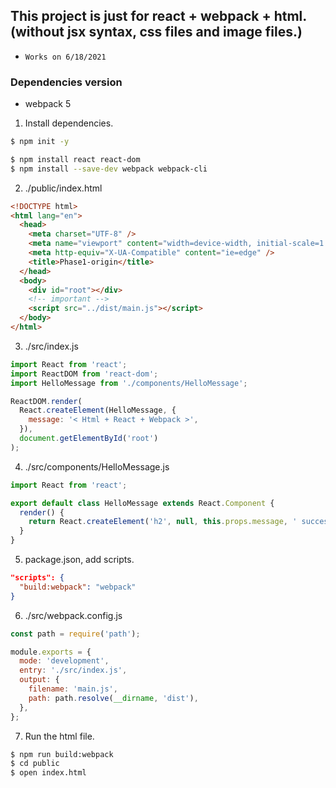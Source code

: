 ## This project is just for react + webpack + html. (without jsx syntax, css files and image files.)

- `Works on 6/18/2021`

### Dependencies version

- webpack 5

1. Install dependencies.

```bash
$ npm init -y

$ npm install react react-dom
$ npm install --save-dev webpack webpack-cli
```

2. ./public/index.html

```html
<!DOCTYPE html>
<html lang="en">
  <head>
    <meta charset="UTF-8" />
    <meta name="viewport" content="width=device-width, initial-scale=1.0" />
    <meta http-equiv="X-UA-Compatible" content="ie=edge" />
    <title>Phase1-origin</title>
  </head>
  <body>
    <div id="root"></div>
    <!-- important -->
    <script src="../dist/main.js"></script>
  </body>
</html>
```

3. ./src/index.js

```js
import React from 'react';
import ReactDOM from 'react-dom';
import HelloMessage from './components/HelloMessage';

ReactDOM.render(
  React.createElement(HelloMessage, {
    message: '< Html + React + Webpack >',
  }),
  document.getElementById('root')
);
```

4. ./src/components/HelloMessage.js

```js
import React from 'react';

export default class HelloMessage extends React.Component {
  render() {
    return React.createElement('h2', null, this.props.message, ' success!');
  }
}
```

5. package.json, add scripts.

```json
"scripts": {
  "build:webpack": "webpack"
}
```

6. ./src/webpack.config.js

```js
const path = require('path');

module.exports = {
  mode: 'development',
  entry: './src/index.js',
  output: {
    filename: 'main.js',
    path: path.resolve(__dirname, 'dist'),
  },
};
```

7. Run the html file.

```bash
$ npm run build:webpack
$ cd public
$ open index.html
```
